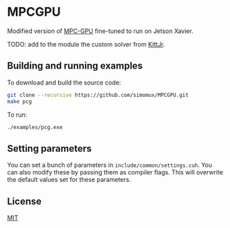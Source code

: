 # MPCGPU

Modified version of [MPC-GPU](https://github.com/A2R-Lab/MPCGPU) fine-tuned to run on Jetson Xavier.

TODO: add to the module the custom solver from [KittJr](https://git.hipert.unimore.it/F1-10/kitt_jr/-/tree/master/src/mpc/mpc?ref_type=heads).

## Building and running examples

To download and build the source code:

```bash
git clone --recursive https://github.com/simomux/MPCGPU.git
make pcg
```

To run:

```bash
./examples/pcg.exe
```

## Setting parameters

You can set a bunch of parameters in `include/common/settings.cuh`. You can also modify these by passing them as
compiler flags. This will overwrite the default values set for these parameters.

## License

[MIT](https://choosealicense.com/licenses/mit/)